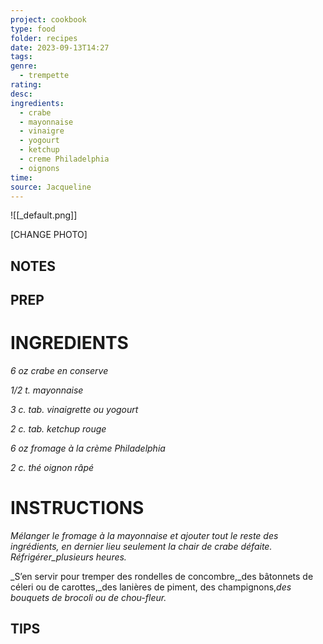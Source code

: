 ```yaml
---
project: cookbook
type: food
folder: recipes
date: 2023-09-13T14:27
tags: 
genre:
  - trempette
rating: 
desc: 
ingredients:
  - crabe
  - mayonnaise
  - vinaigre
  - yogourt
  - ketchup
  - creme Philadelphia
  - oignons
time: 
source: Jacqueline
---
```

    
![[_default.png]]

[CHANGE PHOTO]


## NOTES




## PREP


# INGREDIENTS

_6 oz crabe en conserve_

_1/2 t. mayonnaise_

_3 c. tab. vinaigrette ou yogourt_

_2 c. tab. ketchup rouge_

_6 oz fromage à la crème Philadelphia_

_2 c. thé oignon râpé_


# INSTRUCTIONS

_Mélanger le fromage à la mayonnaise et ajouter_
_tout le reste des ingrédients, en dernier_
_lieu seulement la chair de crabe défaite. Réfrigérer_plusieurs heures._

_S’en servir pour tremper des rondelles de concombre,_des bâtonnets de céleri ou de carottes,_des lanières de piment, des champignons,_des bouquets de brocoli ou de chou-fleur._

## TIPS



